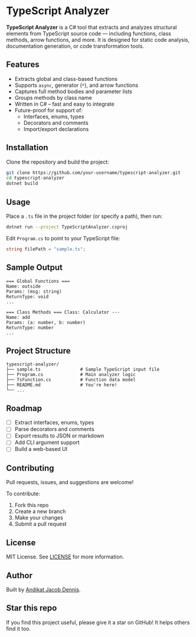 # TypeScript Analyzer

**TypeScript Analyzer** is a C# tool that extracts and analyzes structural elements from TypeScript source code — including functions, class methods, arrow functions, and more. It is designed for static code analysis, documentation generation, or code transformation tools.

## Features

- Extracts global and class-based functions
- Supports `async`, generator (`*`), and arrow functions
- Captures full method bodies and parameter lists
- Groups methods by class name
- Written in C# – fast and easy to integrate
- Future-proof for support of:
  - Interfaces, enums, types
  - Decorators and comments
  - Import/export declarations

## Installation

Clone the repository and build the project:

```bash
git clone https://github.com/your-username/typescript-analyzer.git
cd typescript-analyzer
dotnet build
```

## Usage

Place a `.ts` file in the project folder (or specify a path), then run:

```bash
dotnet run --project TypeScriptAnalyzer.csproj
```

Edit `Program.cs` to point to your TypeScript file:

```csharp
string filePath = "sample.ts";
```

## Sample Output

```
=== Global Functions ===
Name: outside
Params: (msg: string)
ReturnType: void
...

=== Class Methods === Class: Calculator ---
Name: add
Params: (a: number, b: number)
ReturnType: number
...
```

## Project Structure

```
typescript-analyzer/
├── sample.ts               # Sample TypeScript input file
├── Program.cs              # Main analyzer logic
├── TsFunction.cs           # Function data model
├── README.md               # You're here!
└── ...
```

## Roadmap

- [ ] Extract interfaces, enums, types
- [ ] Parse decorators and comments
- [ ] Export results to JSON or markdown
- [ ] Add CLI argument support
- [ ] Build a web-based UI

## Contributing

Pull requests, issues, and suggestions are welcome!

To contribute:

1. Fork this repo
2. Create a new branch
3. Make your changes
4. Submit a pull request

## License

MIT License. See [LICENSE](LICENSE) for more information.

## Author

Built by [Andikat Jacob Dennis](https://github.com/andikatjacobdennis).

## Star this repo

If you find this project useful, please give it a star on GitHub! It helps others find it too.
